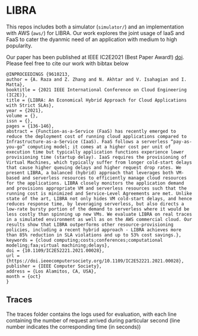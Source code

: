 # LIBRA
This repos includes both a simulator (`simulator/`) and an implementation with AWS (`aws/`) for LIBRA.
Our work explores the joint usage of IaaS and FaaS to cater the dyanmic need of an application with medium to high popularity.

Our paper has been published at IEEE IC2E2021 (Best Paper Award!) [doi](https://doi.ieeecomputersociety.org/10.1109/IC2E52221.2021.00028).
Please feel free to cite our work with bibtax below
```
@INPROCEEDINGS {9610213,
author = {A. Raza and Z. Zhang and N. Akhtar and V. Isahagian and I. Matta},
booktitle = {2021 IEEE International Conference on Cloud Engineering (IC2E)},
title = {LIBRA: An Economical Hybrid Approach for Cloud Applications with Strict SLAs},
year = {2021},
volume = {},
issn = {},
pages = {136-146},
abstract = {Function-as-a-Service (FaaS) has recently emerged to reduce the deployment cost of running cloud applications compared to Infrastructure-as-a-Service (IaaS). FaaS follows a serverless “pay-as-you-go” computing model; it comes at a higher cost per unit of execution time but typically application functions experience lower provisioning time (startup delay). IaaS requires the provisioning of Virtual Machines, which typically suffer from longer cold-start delays that cause higher queuing delays and higher request drop rates. We present LIBRA, a balanced (hybrid) approach that leverages both VM-based and serverless resources to efficiently manage cloud resources for the applications. LIBRA closely monitors the application demand and provisions appropriate VM and serverless resources such that the running cost is minimized and Service-Level Agreements are met. Unlike state of the art, LIBRA not only hides VM cold-start delays, and hence reduces response time, by leveraging serverless, but also directs a low-rate bursty portion of the demand to serverless where it would be less costly than spinning up new VMs. We evaluate LIBRA on real traces in a simulated environment as well as on the AWS commercial cloud. Our results show that LIBRA outperforms other resource-provisioning policies, including a recent hybrid approach - LIBRA achieves more than 85% reduction in SLA violations and up to 53% cost savings.},
keywords = {cloud computing;costs;conferences;computational modeling;faa;virtual machining;delays},
doi = {10.1109/IC2E52221.2021.00028},
url = {https://doi.ieeecomputersociety.org/10.1109/IC2E52221.2021.00028},
publisher = {IEEE Computer Society},
address = {Los Alamitos, CA, USA},
month = {oct}
}

```

## Traces
The traces folder contains the logs used for evaluation, with each line containing the number of request arrived during particular second (line number indicates the corresponding time (in seconds))


